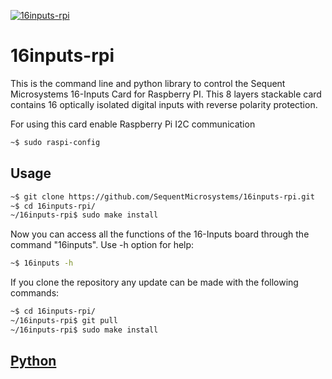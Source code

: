 [![16inputs-rpi](readmeres/sequent.jpg)](https://www.sequentmicrosystems.com)

# 16inputs-rpi

This is the command line and python library to control the Sequent Microsystems 16-Inputs Card for Raspberry PI. This 8 layers stackable card contains 16 optically isolated digital inputs with reverse polarity protection.

For using this card enable Raspberry Pi I2C communication
```bash
~$ sudo raspi-config
```

## Usage

```bash
~$ git clone https://github.com/SequentMicrosystems/16inputs-rpi.git
~$ cd 16inputs-rpi/
~/16inputs-rpi$ sudo make install
```

Now you can access all the functions of the 16-Inputs board through the command "16inputs". Use -h option for help:
```bash
~$ 16inputs -h
```

If you clone the repository any update can be made with the following commands:

```bash
~$ cd 16inputs-rpi/  
~/16inputs-rpi$ git pull
~/16inputs-rpi$ sudo make install
```  

## [Python](https://github.com/SequentMicrosystems/16inputs-rpi/tree/main/python)

